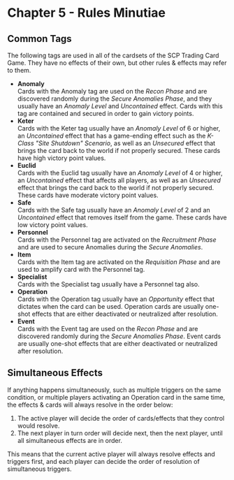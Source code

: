 Chapter 5 - Rules Minutiae
===

Common Tags
---
The following tags are used in all of the cardsets of the SCP Trading Card Game. They have no effects of their own, but other rules & effects may refer to them.
- **Anomaly**  
Cards with the Anomaly tag are used on the *Recon Phase* and are discovered randomly during the *Secure Anomalies Phase*, and they usually have an *Anomaly Level* and *Uncontained* effect. Cards with this tag are contained and secured in order to gain victory points.
- **Keter**  
Cards with the Keter tag usually have an *Anomaly Level* of 6 or higher, an *Uncontained* effect that has a game-ending effect such as the *K-Class "Site Shutdown" Scenario*, as well as an *Unsecured* effect that brings the card back to the world if not properly secured. These cards have high victory point values.
- **Euclid**  
Cards with the Euclid tag usually have an *Anomaly Level* of 4 or higher, an *Uncontained* effect that affects all players, as well as an *Unsecured* effect that brings the card back to the world if not properly secured. These cards have moderate victory point values.
- **Safe**  
Cards with the Safe tag usually have an *Anomaly Level* of 2 and an *Uncontained* effect that removes itself from the game. These cards have low victory point values.
- **Personnel**    
Cards with the Personnel tag are activated on the *Recruitment Phase* and are used to secure Anomalies during the *Secure Anomalies*. 
- **Item**  
Cards with the Item tag are activated on the *Requisition Phase* and are used to amplify card with the Personnel tag.
- **Specialist**  
Cards with the Specialist tag usually have a Personnel tag also.
- **Operation**  
Cards with the Operation tag usually have an *Opportunity* effect that dictates when the card can be used. Operation cards are usually one-shot effects that are either deactivated or neutralized after resolution.
- **Event**  
Cards with the Event tag are used on the *Recon Phase* and are discovered randomly during the *Secure Anomalies Phase*. Event cards are usually one-shot effects that are either deactivated or neutralized after resolution.

Simultaneous Effects
---
If anything happens simultaneously, such as multiple triggers on the same condition, or multiple players activating an Operation card in the same time, the effects & cards will always resolve in the order below:
1. The active player will decide the order of cards/effects that they control would resolve.
2. The next player in turn order will decide next, then the next player, until all simultaneous effects are in order.

This means that the current active player will always resolve effects and triggers first, and each player can decide the order of resolution of simultaneous triggers.